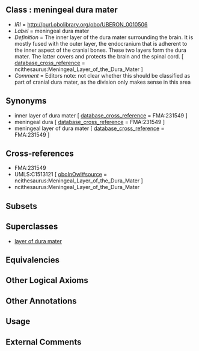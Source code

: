 
## Class : meningeal dura mater

 * *IRI* = http://purl.obolibrary.org/obo/UBERON_0010506
 * *Label* = meningeal dura mater
 * *Definition* = The inner layer of the dura mater surrounding the brain. It is mostly fused with the outer layer, the endocranium that is adherent to the inner aspect of the cranial bones. These two layers form the dura mater. The latter covers and protects the brain and the spinal cord. [ [database_cross_reference](../../ef/oboInOwl#hasDbXref.md) = ncithesaurus:Meningeal_Layer_of_the_Dura_Mater ]
 * *Comment* = Editors note: not clear whether this should be classified as part of cranial dura mater, as the division only makes sense in this area

## Synonyms

 * inner layer of dura mater [ [database_cross_reference](../../ef/oboInOwl#hasDbXref.md) = FMA:231549 ]
 * meningeal dura [ [database_cross_reference](../../ef/oboInOwl#hasDbXref.md) = FMA:231549 ]
 * meningeal layer of dura mater [ [database_cross_reference](../../ef/oboInOwl#hasDbXref.md) = FMA:231549 ]

## Cross-references

 * FMA:231549
 * UMLS:C1513121 [ [oboInOwl#source](../../ce/oboInOwl#source.md) = ncithesaurus:Meningeal_Layer_of_the_Dura_Mater ]
 * ncithesaurus:Meningeal_Layer_of_the_Dura_Mater

## Subsets


## Superclasses

 * [layer of dura mater](../../UBERON/07/UBERON_0010507.md)

## Equivalencies


## Other Logical Axioms


## Other Annotations


## Usage


## External Comments

